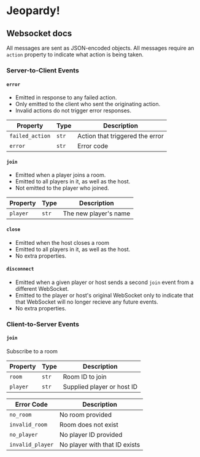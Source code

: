 # Jeopardy!

## Websocket docs

All messages are sent as JSON-encoded objects. All messages require an `action` property to indicate what action is being taken.

### Server-to-Client Events

#### `error`

-   Emitted in response to any failed action.
-   Only emitted to the client who sent the originating action.
-   Invalid actions do not trigger error responses.

| Property        | Type  | Description                     |
| --------------- | ----- | ------------------------------- |
| `failed_action` | `str` | Action that triggered the error |
| `error`         | `str` | Error code                      |

#### `join`

-   Emitted when a player joins a room.
-   Emitted to all players in it, as well as the host.
-   Not emitted to the player who joined.

| Property | Type  | Description           |
| -------- | ----- | --------------------- |
| `player` | `str` | The new player's name |

#### `close`

-   Emitted when the host closes a room
-   Emitted to all players in it, as well as the host.
-   No extra properties.

#### `disconnect`

-   Emitted when a given player or host sends a second `join` event from a different WebSocket.
-   Emitted to the player or host's original WebSocket only to indicate that that WebSocket will no longer recieve any future events.
-   No extra properties.

### Client-to-Server Events

#### `join`

Subscribe to a room

| Property | Type  | Description                |
| -------- | ----- | -------------------------- |
| `room`   | `str` | Room ID to join            |
| `player` | `str` | Supplied player or host ID |

| Error Code       | Description                   |
| ---------------- | ----------------------------- |
| `no_room`        | No room provided              |
| `invalid_room`   | Room does not exist           |
| `no_player`      | No player ID provided         |
| `invalid_player` | No player with that ID exists |
